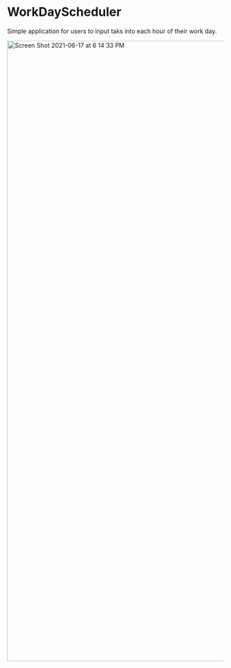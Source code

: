 # WorkDayScheduler

Simple application for users to input taks into each hour of their work day.

<img width="1440" alt="Screen Shot 2021-06-17 at 6 14 33 PM" src="https://user-images.githubusercontent.com/83055639/122483431-2a80e100-cf98-11eb-8f6d-e28d303beda7.png">
